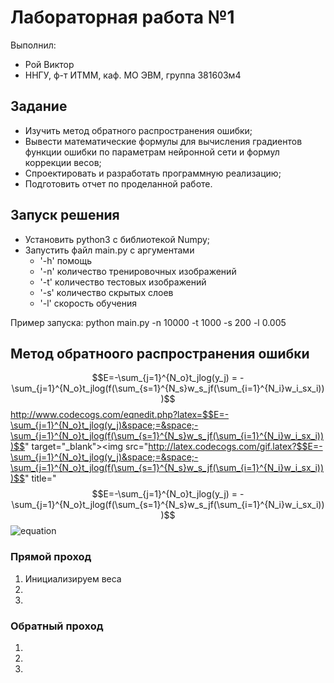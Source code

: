 # Лабораторная работа №1

Выполнил:
 - Рой Виктор
 - ННГУ, ф-т ИТММ, каф. МО ЭВМ, группа 381603м4

## Задание
 - Изучить метод обратного распространения ошибки;
 - Вывести математические формулы для вычисления градиентов функции ошибки по параметрам
нейронной сети и формул коррекции весов;
 - Спроектировать и разработать программную реализацию;
 - Подготовить отчет по проделанной работе. 
 
## Запуск решения
 - Установить python3 c библиотекой Numpy;
 - Запустить файл main.py с аргументами 
 	- '-h' помощь 
 	- '-n' количество тренировочных изображений
 	- '-t' количество тестовых изображений
 	- '-s' количество скрытых слоев
 	- '-l' скорость обучения

Пример запуска: python main.py -n 10000 -t 1000 -s 200 -l 0.005

## Метод обратноого распространения ошибки
$$E=-\sum_{j=1}^{N_o}t_jlog(y_j) = -\sum_{j=1}^{N_o}t_jlog(f(\sum_{s=1}^{N_s}w_s_jf(\sum_{i=1}^{N_i}w_i_sx_i)))$$
http://www.codecogs.com/eqnedit.php?latex=$$E=-\sum_{j=1}^{N_o}t_jlog(y_j)&space;=&space;-\sum_{j=1}^{N_o}t_jlog(f(\sum_{s=1}^{N_s}w_s_jf(\sum_{i=1}^{N_i}w_i_sx_i)))$$" target="_blank"><img src="http://latex.codecogs.com/gif.latex?$$E=-\sum_{j=1}^{N_o}t_jlog(y_j)&space;=&space;-\sum_{j=1}^{N_o}t_jlog(f(\sum_{s=1}^{N_s}w_s_jf(\sum_{i=1}^{N_i}w_i_sx_i)))$$" title="$$E=-\sum_{j=1}^{N_o}t_jlog(y_j) = -\sum_{j=1}^{N_o}t_jlog(f(\sum_{s=1}^{N_s}w_s_jf(\sum_{i=1}^{N_i}w_i_sx_i)))$$
![equation](http://latex.codecogs.com/gif.download?%24%24E%3D-%5Csum_%7Bj%3D1%7D%5E%7BN_o%7Dt_jlog%28y_j%29%20%3D%20-%5Csum_%7Bj%3D1%7D%5E%7BN_o%7Dt_jlog%28f%28%5Csum_%7Bs%3D1%7D%5E%7BN_s%7Dw_s_jf%28%5Csum_%7Bi%3D1%7D%5E%7BN_i%7Dw_i_sx_i%29%29%29%24%24)
### Прямой проход
1. Инициализируем веса 
2.	
3.

### Обратный проход
1.
2.
3.


